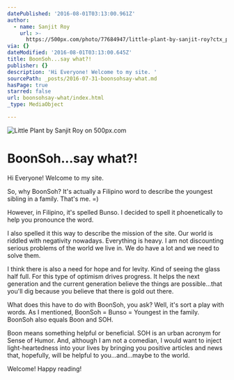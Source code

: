 ```yaml
---
datePublished: '2016-08-01T03:13:00.961Z'
author:
  - name: Sanjit Roy
    url: >-
      https://500px.com/photo/77684947/little-plant-by-sanjit-roy?ctx_page=1&from=search&ctx_type=photos&ctx_q=hope
via: {}
dateModified: '2016-08-01T03:13:00.645Z'
title: BoonSoh...say what?!
publisher: {}
description: 'Hi Everyone! Welcome to my site. '
sourcePath: _posts/2016-07-31-boonsohsay-what.md
hasPage: true
starred: false
url: boonsohsay-what/index.html
_type: MediaObject

---
```

![Little Plant by Sanjit Roy on 500px.com](https://the-grid-user-content.s3-us-west-2.amazonaws.com/168c8ab8-43c5-4d00-9cc0-2534b52f5794.jpg)

# BoonSoh...say what?!

Hi Everyone! Welcome to my site. 

So, why BoonSoh? It's actually a Filipino word to describe the youngest sibling in a family. That's me. =) 

However, in Filipino, it's spelled Bunso. I decided to spell it phoenetically to help you pronounce the word. 

I also spelled it this way to describe the mission of the site. Our world is riddled with negativity nowadays. Everything is heavy. I am not discounting serious problems of the world we live in. We do have a lot and we need to solve them. 

I think there is also a need for hope and for levity. Kind of seeing the glass half full. For this type of optimism drives progress. It helps the next generation and the current generation believe the things are possible...that you'll dig because you believe that there is gold out there. 

What does this have to do with BoonSoh, you ask? Well, it's sort a play with words. As I mentioned, BoonSoh = Bunso = Youngest in the family. BoonSoh also equals Boon and SOH. 

Boon means something helpful or beneficial. SOH is an urban acronym for Sense of Humor. And, although I am not a comedian, I would want to inject light-heartedness into your lives by bringing you positive articles and news that, hopefully, will be helpful to you...and...maybe to the world. 

Welcome! Happy reading!